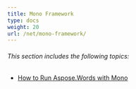 ```yaml
---
title: Mono Framework
type: docs
weight: 20
url: /net/mono-framework/
---
```


###### This section includes the following topics: 

- [How to Run Aspose.Words with Mono](/words/net/how-to-run-aspose-words-with-mono/)

